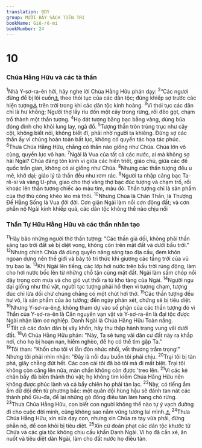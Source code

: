 ```yaml
---
translation: BDY
group: MƯỜI BẢY SÁCH TIÊN TRI
bookName: Giê-rê-mi 
bookNumber: 24
---
```


<div class="title"><h1>10</h1><h3>Chúa Hằng Hữu và các tà thần</h3></div>
<span class="verse gie_10_1"><sup>1</sup>Nhà Y-sơ-ra-ên hỡi, hãy nghe lời Chúa Hằng Hữu phán dạy: </span>
<span class="verse gie_10_2"><sup>2</sup>“Các ngươi đừng để bị lôi cuốn<a href="#" data-toggle="tooltip" data-placement="bottom" title="Nt bị thúc đẩy">⚓</a> theo thói tục của các dân tộc; đừng khiếp sợ trước các hiện tượng<a href="#" data-toggle="tooltip" data-placement="bottom" title="Nt dấu hiệu">⚓</a> trên trời trong khi các dân tộc kinh hoàng. </span>
<span class="verse gie_10_3"><sup>3</sup>Vì thói tục các dân chỉ là hư không; Người thợ lấy rìu đốn một cây trong rừng, rồi đẽo gọt, chạm trổ thành một thần tượng. </span>
<span class="verse gie_10_4"><sup>4</sup>Họ dát tượng bằng bạc bằng vàng, dùng búa đóng đinh cho khỏi lung lay, ngã đổ. </span>
<span class="verse gie_10_5"><sup>5</sup>Tượng thần tròn trùng trục như cây cột, không biết nói, không biết đi, phải nhờ người ta khiêng. Đừng sợ các thần ấy vì chúng hoàn toàn bất lực, không có quyền tác họa tác phúc. </span>
<span class="verse gie_10_6"><sup>6</sup>Thưa Chúa Hằng Hữu, chẳng có thần nào giống như Chúa. Chúa lớn vô cùng, quyền lực vô hạn. </span>
<span class="verse gie_10_7"><sup>7</sup>Ngài là Vua của tất cả các nước, ai mà không sợ hãi Ngài? Chúa đáng tôn kính vì giữa các hiền triết, giáo chủ, giữa các đế quốc trần gian, không có ai giống như Chúa. </span>
<span class="verse gie_10_8"><sup>8</sup>Nhưng các thần tượng đều u mê, khờ dại; giáo lý tà thần đều như rơm rác. </span>
<span class="verse gie_10_9"><sup>9</sup>Người ta nhập cảng bạc Ta-rê-si và vàng U-pha, giao cho thợ vàng thợ bạc đúc tượng và chạm trổ, rồi khoác lên thần tượng chiếc áo màu tím, màu đỏ. Thần tượng chỉ là sản phẩm của thợ thủ công khéo léo mà thôi. </span>
<span class="verse gie_10_10"><sup>10</sup>Nhưng Chúa là Chân Thần, là Thượng Đế Hằng Sống là Vua đời đời. Cơn giận Ngài làm nổi cơn động đất; và cơn phẫn nộ Ngài kinh khiếp quá, các dân tộc không thể nào chịu nổi </span>
<div class="title"><h3>Thần Tự Hữu Hằng Hữu và các thần nhân tạo</h3></div>
<span class="verse gie_10_11"><sup>11</sup>Hãy bảo những người thờ thần tượng: &#34;Các thần giả dối, không phải thần sáng tạo trời đất sẽ bị diệt vong, không còn trên mặt đất và dưới bầu trời.&#34; </span>
<span class="verse gie_10_12"><sup>12</sup>Nhưng chính Chúa đã dùng quyền năng sáng tạo địa cầu, đem khôn ngoan dựng nên thế giới và bày tỏ tri thức khi giương các tầng trời của vũ trụ bao la. </span>
<span class="verse gie_10_13"><sup>13</sup>Khi Ngài lên tiếng, các lớp hơi nước trên bầu trời rúng động, làm cho hơi nước bốc lên từ những chỗ tận cùng mặt đất. Ngài làm sấm chóp nổi dậy trong cơn mưa và cho gió vụt thổi ra từ kho tàng của Ngài. </span>
<span class="verse gie_10_14"><sup>14</sup>Người ngu dại giống như thú vật, người tạc tượng phải hổ thẹn vì tượng chạm, tượng đúc chỉ lừa dối chứ chúng chẳng có một chút hơi thở. </span>
<span class="verse gie_10_15"><sup>15</sup>Các thần tượng đều hư vô, là sản phẩm của ảo tưởng; đến ngày phán xét, chứng sẽ bị tiêu diệt. </span>
<span class="verse gie_10_16"><sup>16</sup>Nhưng Y-sơ-ra-ên<a href="#" data-toggle="tooltip" data-placement="bottom" title="Nt Gia-cốp">⚓</a> không tham dự vào số phận của các thần tượng đó vì Thần của Y-sơ-ra-ên là Căn nguyên vạn vật và Y-sơ-ra-ên là đại tộc được Ngài nhận làm cơ nghiệp. Danh Ngài là Chúa Hằng Hữu Toàn năng.<br/></span>
<span class="verse gie_10_17"><sup>17</sup>Tất cả các đoàn dân bị vây khốn, hãy thu thập hành trang vung vãi dưới đất. </span>
<span class="verse gie_10_18"><sup>18</sup>Vì Chúa Hằng Hữu phán: &#34;Này, Ta sẽ tung vãi dân cư đất này ra khắp nơi, cho họ bị hoạn nạn, hiểm nghèo, để họ có thể tìm gặp Ta.&#34;<br/></span>
<span class="verse gie_10_19"><sup>19</sup>Tôi than: &#34;Khốn cho tôi vì lằn đòn nhức nhối, vết thương trầm trọng!&#34; Nhưng tôi phải nhìn nhận: &#34;Đây là nỗi đau buồn tôi phải chịu. </span>
<span class="verse gie_10_20"><sup>20</sup>Trại tôi bị tàn phá, giây chằng đứt hết. Các con cái tôi đã bỏ tôi mà đi mất biệt. Trại tôi không còn căng lên nữa, màn chắn không còn được &#39;treo lên. </span>
<span class="verse gie_10_21"><sup>21</sup>Vì các kẻ chăn bầy đã biến thành thú vật; họ không tìm kiếm Chúa Hằng Hữu nên không được phúc lành và cả bầy chiên họ phải tản lạc. </span>
<span class="verse gie_10_22"><sup>22</sup>Này, có tiếng ầm ầm dữ dội đến từ phương bắc: một quân đội hùng hậu sẽ đánh tan nát các thành phố Giu-đa, để lại những gò đống điêu tàn làm hang chó rừng.<br/></span>
<span class="verse gie_10_23"><sup>23</sup>Thưa Chúa Hằng Hữu, con biết con người không thể nào tự ý vạch đường đi cho cuộc đời mình, cũng không sao nắm vững tương lai mình.<a href="#" data-toggle="tooltip" data-placement="bottom" title="Nt con người đi không thể hướng dẫn các bước của mình">⚓</a> </span>
<span class="verse gie_10_24"><sup>24</sup>Thưa Chúa Hằng Hữu, xin sửa dạy con, nhưng xin Chúa ra tay vừa phải, đừng phẫn nộ, để con khỏi bị tiêu diệt. </span>
<span class="verse gie_10_25"><sup>25</sup>Xin cứ đoán phạt các dân tộc khước từ Chứa và các gia tộc không chịu cầu khẩn Danh Ngài. Vì họ đã cắn xé, ăn nuốt và tiêu diệt dân Ngài, làm cho đất nước họ điêu tàn.</span>
